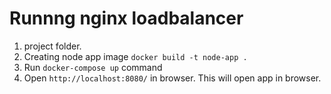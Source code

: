 <!-- @format -->

# Runnng nginx loadbalancer
1. project folder.
3. Creating node app image `docker build -t node-app .`
4. Run `docker-compose up` command
5. Open `http://localhost:8080/` in browser. This will open app in browser.
